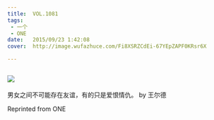 ```yaml
---
title:	VOL.1081
tags:
 - 一个
 - ONE
date:	2015/09/23 1:42:08
cover:	http://image.wufazhuce.com/Fi8XSRZCdEi-67YEpZAPF0KRsr6X

---
```

![](http://image.wufazhuce.com/Fi8XSRZCdEi-67YEpZAPF0KRsr6X)
---

男女之间不可能存在友谊，有的只是爱恨情仇。 by 王尔德
 
Reprinted from ONE
